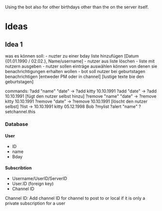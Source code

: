 Using the bot also for other birthdays other than the on the server itself.

# Ideas

## Idea 1
was es können soll:
	- nuzter zu einer bday liste hinzufügen [Datum {01.01.1990 / 02.02.}, Name/username]
	- nutzer aus liste löschen
	- liste mit nutzern ausgeben
	- nutzer sollen einträge auswählen können von denen sie benachrichtigungen erhalten wollen
	- bot soll nutzer bei geburtstagen benachrichtigen [entweder PM oder in channel]
	[lustige texte bie den geburtstagen]
	
commands:
	?add "name" "date" -> ?add kitty 10.10.1991
	?add "date" -> ?add 10.10.1991 [fügt den nutzer selbst hinzu]
	?remove "name" "date" -> ?remove kitty 10.10.1991
	?remove "date" -> ?remove 10.10.1991 [löscht den nutzer selbst]
	?list -> 10.10.1991 kitty
			 05.12.1998 Bob
	?mylist
	?alert "name"
	?setchannel.this

### Database
#### User

- ID
- name
- Bday

#### Subscribtion

- Username/UserID/ServerID
- User.ID (foreign key)
- Channel ID

Channel ID: Add channel ID for channel to post to or local if it is only a private subscription for a user